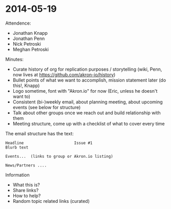 2014-05-19
==========

Attendence:

- Jonathan Knapp
- Jonathan Penn
- Nick Petroski
- Meghan Petroski

Minutes:

- Curate history of org for replication purposes / storytelling (wiki, Penn, now lives at <https://github.com/akron-io/history>)
- Bullet points of what we want to accomplish, mission statement later (do this!, Knapp)
- Logo sometime, font with "Akron.io" for now (Eric, unless he doesn't want to)
- Consistent (bi-)weekly email, about planning meeting, about upcoming events (see below for structure)
- Talk about other groups once we reach out and build relationship with them
- Meeting structure, come up with a checklist of what to cover every time

The email structure has the text:

    Headline                      Issue #1
    Blurb text

    Events...  (links to group or Akron.io listing)

    News/Partners ....

Information

- What this is?
- Share links?
- How to help?
- Random topic related links (curated)

